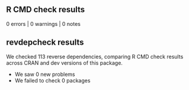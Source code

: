 ## R CMD check results

0 errors | 0 warnings | 0 notes

## revdepcheck results

We checked 113 reverse dependencies, comparing R CMD check results across CRAN and dev versions of this package.

 * We saw 0 new problems
 * We failed to check 0 packages

